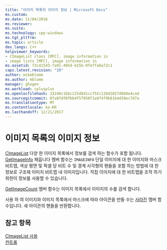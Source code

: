 ```yaml
---
title: "이미지 목록의 이미지 정보 | Microsoft Docs"
ms.custom: 
ms.date: 11/04/2016
ms.reviewer: 
ms.suite: 
ms.technology: cpp-windows
ms.tgt_pltfrm: 
ms.topic: article
dev_langs: C++
helpviewer_keywords:
- CImageList class [MFC], image information in
- image lists [MFC], image information in
ms.assetid: 73c41543-fa91-405d-b15b-0feffa6a72c1
caps.latest.revision: "10"
author: mikeblome
ms.author: mblome
manager: ghogen
ms.workload: cplusplus
ms.openlocfilehash: 33248c1bbc225d8d1ccf55c126d1657d0b0e4cad
ms.sourcegitcommit: 8fa8fdf0fbb4f57950f1e8f4f9b81b4d39ec7d7a
ms.translationtype: MT
ms.contentlocale: ko-KR
ms.lasthandoff: 12/21/2017
---
```

# <a name="image-information-in-image-lists"></a>이미지 목록의 이미지 정보
[CImageList](../mfc/reference/cimagelist-class.md) 다양 한 이미지 목록에서 정보를 검색 하는 함수가 포함 됩니다. [GetImageInfo](../mfc/reference/cimagelist-class.md#getimageinfo) 채웁니다 멤버 함수는 `IMAGEINFO` 단일 이미지에 대 한 이미지와 마스크 비트맵, 색상 평면 및 픽셀 당 비트 수 및 경계 사각형의 핸들을 포함 하는 방법에 대 한 정보로 구조체 이미지 비트맵 내 이미지입니다. 직접 이미지에 대 한 비트맵을 조작 하기 위한이 정보를 사용할 수 있습니다.  
  
 [GetImageCount](../mfc/reference/cimagelist-class.md#getimagecount) 멤버 함수는 이미지 목록에서 이미지의 수를 검색 합니다.  
  
 사용 하 여 이미지와 이미지 목록에서 마스크에 따라 아이콘을 만들 수는 [사라진](../mfc/reference/cimagelist-class.md#extracticon) 멤버 함수입니다. 새 아이콘의 핸들을 반환합니다.  
  
## <a name="see-also"></a>참고 항목  
 [CImageList 사용](../mfc/using-cimagelist.md)   
 [컨트롤](../mfc/controls-mfc.md)

